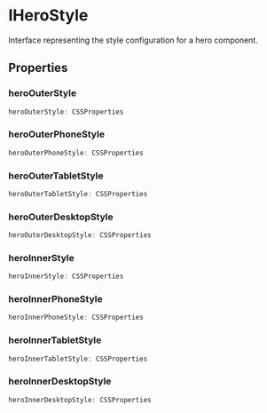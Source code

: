 # IHeroStyle

Interface representing the style configuration for a hero component.

## Properties

### heroOuterStyle

```ts
heroOuterStyle: CSSProperties
```

### heroOuterPhoneStyle

```ts
heroOuterPhoneStyle: CSSProperties
```

### heroOuterTabletStyle

```ts
heroOuterTabletStyle: CSSProperties
```

### heroOuterDesktopStyle

```ts
heroOuterDesktopStyle: CSSProperties
```

### heroInnerStyle

```ts
heroInnerStyle: CSSProperties
```

### heroInnerPhoneStyle

```ts
heroInnerPhoneStyle: CSSProperties
```

### heroInnerTabletStyle

```ts
heroInnerTabletStyle: CSSProperties
```

### heroInnerDesktopStyle

```ts
heroInnerDesktopStyle: CSSProperties
```
